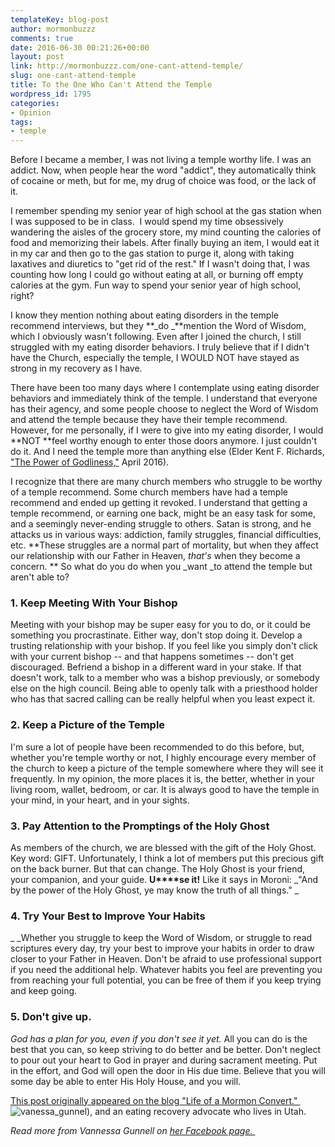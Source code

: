 ```yaml
---
templateKey: blog-post
author: mormonbuzzz
comments: true
date: 2016-06-30 00:21:26+00:00
layout: post
link: http://mormonbuzzz.com/one-cant-attend-temple/
slug: one-cant-attend-temple
title: To the One Who Can't Attend the Temple
wordpress_id: 1795
categories:
- Opinion
tags:
- temple
---
```


Before I became a member, I was not living a temple worthy life. I was an addict. Now, when people hear the word "addict", they automatically think of cocaine or meth, but for me, my drug of choice was food, or the lack of it.

I remember spending my senior year of high school at the gas station when I was supposed to be in class.  I would spend my time obsessively wandering the aisles of the grocery store, my mind counting the calories of food and memorizing their labels. After finally buying an item, I would eat it in my car and then go to the gas station to purge it, along with taking laxatives and diuretics to "get rid of the rest." If I wasn't doing that, I was counting how long I could go without eating at all, or burning off empty calories at the gym. Fun way to spend your senior year of high school, right?

I know they mention nothing about eating disorders in the temple recommend interviews, but they **_do _**mention the Word of Wisdom, which I obviously wasn't following. Even after I joined the church, I still struggled with my eating disorder behaviors. I truly believe that if I didn't have the Church, especially the temple, I WOULD NOT have stayed as strong in my recovery as I have.

There have been too many days where I contemplate using eating disorder behaviors and immediately think of the temple. I understand that everyone has their agency, and some people choose to neglect the Word of Wisdom and attend the temple because they have their temple recommend. However, for me personally, if I were to give into my eating disorder, I would **NOT **feel worthy enough to enter those doors anymore. I just couldn't do it. And I need the temple more than anything else (Elder Kent F. Richards, ["The Power of Godliness,"](https://www.lds.org/general-conference/2016/04/the-power-of-godliness?lang=eng) April 2016).

I recognize that there are many church members who struggle to be worthy of a temple recommend. Some church members have had a temple recommend and ended up getting it revoked. I understand that getting a temple recommend, or earning one back, might be an easy task for some, and a seemingly never-ending struggle to others. Satan is strong, and he attacks us in various ways: addiction, family struggles, financial difficulties, etc. **These struggles are a normal part of mortality, but when they affect our relationship with our Father in Heaven, _that's_ when they become a concern.
**
So what do you do when you _want _to attend the temple but aren't able to?


### 1. Keep Meeting With Your Bishop


Meeting with your bishop may be super easy for you to do, or it could be something you procrastinate. Either way, don't stop doing it. Develop a trusting relationship with your bishop. If you feel like you simply don't click with your current bishop -- and that happens sometimes -- don't get discouraged. Befriend a bishop in a different ward in your stake. If that doesn't work, talk to a member who was a bishop previously, or somebody else on the high council. Being able to openly talk with a priesthood holder who has that sacred calling can be really helpful when you least expect it.


### 2. Keep a Picture of the Temple


I'm sure a lot of people have been recommended to do this before, but, whether you're temple worthy or not, I highly encourage every member of the church to keep a picture of the temple somewhere where they will see it frequently. In my opinion, the more places it is, the better, whether in your living room, wallet, bedroom, or car. It is always good to have the temple in your mind, in your heart, and in your sights.


### 3. Pay Attention to the Promptings of the Holy Ghost


As members of the church, we are blessed with the gift of the Holy Ghost. Key word: GIFT. Unfortunately, I think a lot of members put this precious gift on the back burner. But that can change. The Holy Ghost is your friend, your companion, and your guide. **U****se it!** Like it says in Moroni: _"And by the power of the Holy Ghost, ye may know the truth of all things." _


### 4. Try Your Best to Improve Your Habits


_ _Whether you struggle to keep the Word of Wisdom, or struggle to read scriptures every day, try your best to improve your habits in order to draw closer to your Father in Heaven. Don't be afraid to use professional support if you need the additional help. Whatever habits you feel are preventing you from reaching your full potential, you can be free of them if you keep trying and keep going.


### 5. Don't give up.


_God has a plan for you, even if you don't see it yet._ All you can do is the best that you can, so keep striving to do better and be better. Don't neglect to pour out your heart to God in prayer and during sacrament meeting. Put in the effort, and God will open the door in His due time. Believe that you will some day be able to enter His Holy House, and you will.

[This post originally appeared on the blog "Life of a Mormon Convert." ](http://lifeofamormonconvert.blogspot.com/2016/06/to-one-who-cant-attend-temple.html?m=1)
![vanessa_gunnel](/img/)), and an eating recovery advocate who lives in Utah.

_Read more from Vannessa Gunnell on [her Facebook page. ](https://www.facebook.com/lifeofamormonconvert/?fref=ts)_

